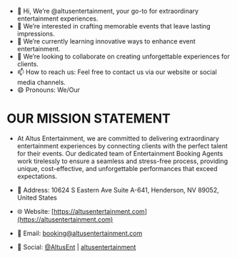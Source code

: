 - 👋 Hi, We’re @altusentertainment, your go-to for extraordinary entertainment experiences.
- 👀 We’re interested in crafting memorable events that leave lasting impressions.
- 🌱 We’re currently learning innovative ways to enhance event entertainment.
- 💞️ We’re looking to collaborate on creating unforgettable experiences for clients.
- 📫 How to reach us: Feel free to contact us via our website or social media channels.
- 😄 Pronouns: We/Our

# OUR MISSION STATEMENT
- At Altus Entertainment, we are committed to delivering extraordinary entertainment experiences by connecting clients with the perfect talent for their events. Our dedicated team of Entertainment Booking Agents work tirelessly to ensure a seamless and stress-free process, providing unique, cost-effective, and unforgettable performances that exceed expectations.

- 📍 Address: 10624 S Eastern Ave Suite A-641, Henderson, NV 89052, United States
- 🌐 Website: [https://altusentertainment.com](https://altusentertainment.com)
- 📧 Email: [booking@altusentertainment.com](mailto:booking@altusentertainment.com)
- 📱 Social: [@AltusEnt](https://twitter.com/AltusEnt) | [altusentertainment](https://www.linkedin.com/company/altusentertainment)
